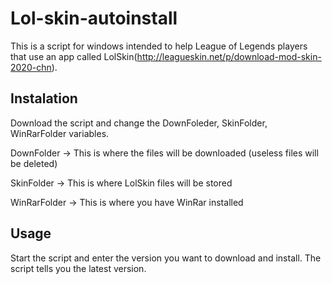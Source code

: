 # Lol-skin-autoinstall

This is a script for windows intended to help League of Legends players that use an app called LolSkin(http://leagueskin.net/p/download-mod-skin-2020-chn).



## Instalation

Download the script and change the DownFoleder, SkinFolder, WinRarFolder variables.

DownFolder -> This is where the files will be downloaded (useless files will be deleted)

SkinFolder -> This is where LolSkin files will be stored

WinRarFolder -> This is where you have WinRar installed


## Usage

Start the script and enter the version you want to download and install. The script tells you the latest version.
